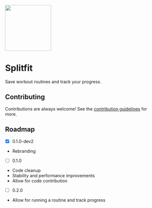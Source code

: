 <img src="https://raw.githubusercontent.com/noahjutz/GymRoutines/master/app/src/main/ic_launcher-playstore.png" width="150px" />

# Splitfit
Save workout routines and track your progress.

## Contributing
Contributions are always welcome! See the [contribution guidelines](https://github.com/noahjutz/Splitfit/blob/master/CONTRIBUTING.md) for more.

## Roadmap
- [x] 0.1.0-dev2
- Rebranding
- [ ] 0.1.0
- Code cleanup
- Stability and performance improvements
- Allow for code contribution
- [ ] 0.2.0
- Allow for running a routine and track progress

